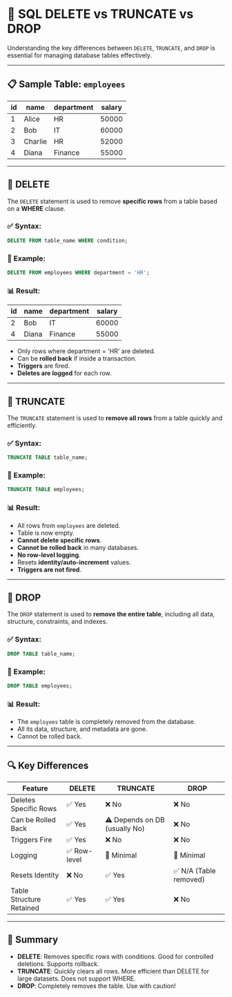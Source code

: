 # 🧹 SQL DELETE vs TRUNCATE vs DROP

Understanding the key differences between `DELETE`, `TRUNCATE`, and `DROP` is essential for managing database tables effectively.

---

## 📋 Sample Table: `employees`

| id | name       | department | salary |
|----|------------|------------|--------|
| 1  | Alice      | HR         | 50000  |
| 2  | Bob        | IT         | 60000  |
| 3  | Charlie    | HR         | 52000  |
| 4  | Diana      | Finance    | 55000  |

---

## 🔸 DELETE

The `DELETE` statement is used to remove **specific rows** from a table based on a **WHERE** clause.

### ✅ Syntax:
```sql
DELETE FROM table_name WHERE condition;
```

### 📌 Example:
```sql
DELETE FROM employees WHERE department = 'HR';
```

### 📊 Result:

| id | name    | department | salary |
|----|---------|------------|--------|
| 2  | Bob     | IT         | 60000  |
| 4  | Diana   | Finance    | 55000  |

- Only rows where department = 'HR' are deleted.
- Can be **rolled back** if inside a transaction.
- **Triggers** are fired.
- **Deletes are logged** for each row.

---

## 🔸 TRUNCATE

The `TRUNCATE` statement is used to **remove all rows** from a table quickly and efficiently.

### ✅ Syntax:
```sql
TRUNCATE TABLE table_name;
```

### 📌 Example:
```sql
TRUNCATE TABLE employees;
```

### 📊 Result:
- All rows from `employees` are deleted.
- Table is now empty.
- **Cannot delete specific rows**.
- **Cannot be rolled back** in many databases.
- **No row-level logging**.
- Resets **identity/auto-increment** values.
- **Triggers are not fired**.

---

## 🔸 DROP

The `DROP` statement is used to **remove the entire table**, including all data, structure, constraints, and indexes.

### ✅ Syntax:
```sql
DROP TABLE table_name;
```

### 📌 Example:
```sql
DROP TABLE employees;
```

### 📊 Result:
- The `employees` table is completely removed from the database.
- All its data, structure, and metadata are gone.
- Cannot be rolled back.

---

## 🔍 Key Differences

| Feature               | DELETE                          | TRUNCATE                        | DROP                             |
|-----------------------|----------------------------------|----------------------------------|----------------------------------|
| Deletes Specific Rows | ✅ Yes                           | ❌ No                            | ❌ No                            |
| Can be Rolled Back    | ✅ Yes                           | ⚠ Depends on DB (usually No)    | ❌ No                            |
| Triggers Fire         | ✅ Yes                           | ❌ No                            | ❌ No                            |
| Logging               | ✅ Row-level                     | 🚫 Minimal                      | 🚫 Minimal                      |
| Resets Identity       | ❌ No                            | ✅ Yes                           | ✅ N/A (Table removed)          |
| Table Structure Retained | ✅ Yes                       | ✅ Yes                           | ❌ No                            |

---

## 📝 Summary

- **DELETE**: Removes specific rows with conditions. Good for controlled deletions. Supports rollback.
- **TRUNCATE**: Quickly clears all rows. More efficient than DELETE for large datasets. Does not support WHERE.
- **DROP**: Completely removes the table. Use with caution!
